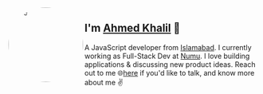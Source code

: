 <img align="left" width="150" height="150" style="border-radius: 50%; filter: grayscale(1);" alt="me" src="https://media.licdn.com/dms/image/C5603AQFFcXU2VK1dqg/profile-displayphoto-shrink_800_800/0/1639576573706?e=1684972800&v=beta&t=qaVbBNzXxfTaTkkl26osoTo-VUWJneIlr8IM89pA_D8"/>


## I'm [Ahmed Khalil][homepage] 👋 

A JavaScript developer from [Islamabad][about-Islamabad]. I currently working as Full-Stack Dev at [Numu][numu]. I love building applications & discussing new product ideas. Reach out to me 
🌐[here][web] if you'd like to talk, and know more about me ✌️




[homepage]: https://github.com/linktoahmad
[linkedin]: https://www.linkedin.com/in/ahmed-khalil-3133a9196/
[web]: https://linktoahmad.github.io/
[github]: https://github.com/linktoahmad
[about-Islamabad]: https://www.google.com/search?q=islamabad
[numu]: https://numuworld.com/
